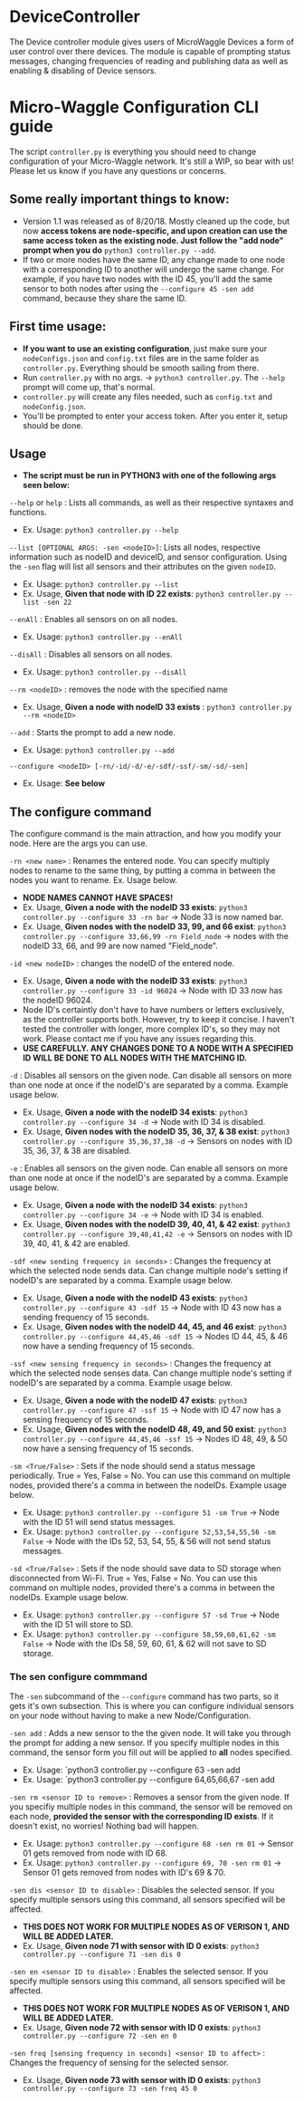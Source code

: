 # DeviceController

The Device controller module gives users of MicroWaggle Devices a form of user control over there devices. The module is capable of 
prompting status messages, changing frequencies of reading and publishing data as well as enabling & disabling of Device sensors. 

# Micro-Waggle Configuration CLI guide


The script `controller.py` is everything you should need to change configuration of your Micro-Waggle network. It's still a WIP, so bear with us! Please let us know if you have any questions or concerns.  
## Some really important things to know: 

* Version 1.1 was released as of 8/20/18. Mostly cleaned up the code, but now **access tokens are node-specific, and upon creation can use the same access token as the existing node. Just follow the "add node" prompt when you do** `python3 controller.py --add`.
* If two or more nodes have the same ID, any change made to one node with a corresponding ID to another will undergo the same change. For example, if you have two nodes with the ID 45, you'll add the same sensor to both nodes after using the `--configure 45 -sen add` command, because they share the same ID.

## First time usage: 
* **If you want to use an existing configuration**, just make sure your `nodeConfigs.json` and `config.txt` files are in the same folder as `controller.py`. Everything should be smooth sailing from there.
* Run `controller.py` with no args. -> `python3 controller.py`. The `--help` prompt will come up, that's normal.
* `controller.py` will create any files needed, such as `config.txt` and `nodeConfig.json`. 
* You'll be prompted to enter your access token. After you enter it, setup should be done.


## Usage
* **The script must be run in PYTHON3 with one of the following args seen below:**

`--help` or `help` : Lists all commands, as well as their respective syntaxes and functions.

* Ex. Usage: `python3 controller.py --help` 

`--list [OPTIONAL ARGS: -sen <nodeID>]`: Lists all nodes, respective information such as nodeID and deviceID, and sensor configuration. Using the `-sen` flag will list all sensors and their attributes on the given `nodeID`.
* Ex. Usage: `python3 controller.py --list`
* Ex. Usage, **Given that node with ID 22 exists**: `python3 controller.py --list -sen 22`

`--enAll` : Enables all sensors on on all nodes.
* Ex. Usage: `python3 controller.py --enAll`

`--disAll` : Disables all sensors on all nodes.
* Ex. Usage: `python3 controller.py --disAll`

`--rm <nodeID>` : removes the node with the specified name
* Ex. Usage, **Given a node with nodeID 33 exists** : `python3 controller.py --rm <nodeID>`

`--add` : Starts the prompt to add a new node.
* Ex. Usage: `python3 controller.py --add`

`--configure <nodeID> [-rn/-id/-d/-e/-sdf/-ssf/-sm/-sd/-sen]`
* Ex. Usage: **See below**

## The configure command

The configure command is the main attraction, and how you modify your node. Here are the args you can use.

`-rn <new name>` : Renames the entered node. You can specify multiply nodes to rename to the same thing, by putting a comma in between the nodes you want to rename. Ex. Usage below. 
* **NODE NAMES CANNOT HAVE SPACES!**
* Ex. Usage, **Given a node with the nodeID 33 exists**: `python3 controller.py --configure 33 -rn bar` -> Node 33 is now named bar.
* Ex. Usage, **Given nodes with the nodeID 33, 99, and 66 exist**: `python3 controller.py --configure 33,66,99 -rn Field_node` -> nodes with the nodeID 33, 66, and 99 are now named "Field_node".


`-id <new nodeID>` : changes the nodeID of the entered node. 
* Ex. Usage, **Given a node with the nodeID 33 exists**: `python3 controller.py --configure 33 -id 96024` -> Node with ID 33 now has the nodeID 96024.
* Node ID's certaintly don't have to have numbers or letters exclusively, as the controller supports both. However, try to keep it concise. I haven't tested the controller with longer, more complex ID's, so they may not work. Please contact me if you have any issues regarding this.
* **USE CAREFULLY. ANY CHANGES DONE TO A NODE WITH A SPECIFIED ID WILL BE DONE TO ALL NODES WITH THE MATCHING ID.**

`-d` : Disables all sensors on the given node. Can disable all sensors on more than one node at once if the nodeID's are separated by a comma. Example usage below.
* Ex. Usage, **Given a node with the nodeID 34 exists**: `python3 controller.py --configure 34 -d` -> Node with ID 34 is disabled.
* Ex. Usage, **Given nodes with the nodeID 35, 36, 37, & 38 exist**: `python3 controller.py --configure 35,36,37,38 -d` -> Sensors on nodes with ID 35, 36, 37, & 38 are disabled.

`-e` : Enables all sensors on the given node. Can enable all sensors on more than one node at once if the nodeID's are separated by a comma. Example usage below.
* Ex. Usage, **Given a node with the nodeID 34 exists**: `python3 controller.py --configure 34 -e` -> Node with ID 34 is enabled.
* Ex. Usage, **Given nodes with the nodeID 39, 40, 41, & 42 exist**: `python3 controller.py --configure 39,40,41,42 -e` -> Sensors on nodes with ID 39, 40, 41, & 42 are enabled.

`-sdf <new sending frequency in seconds>` : Changes the frequency at which the selected node sends data. Can change multiple node's setting if nodeID's are separated by a comma. Example usage below.
* Ex. Usage, **Given a node with the nodeID 43 exists**: `python3 controller.py --configure 43 -sdf 15` -> Node with ID 43 now has a sending frequency of 15 seconds. 
* Ex. Usage, **Given nodes with the nodeID 44, 45, and 46 exist**: `python3 controller.py --configure 44,45,46 -sdf 15` -> Nodes ID 44, 45, & 46 now have a sending frequency of 15 seconds. 

`-ssf <new sensing frequency in seconds>` : Changes the frequency at which the selected node senses data. Can change multiple node's setting if nodeID's are separated by a comma. Example usage below.
* Ex. Usage, **Given a node with the nodeID 47 exists**: `python3 controller.py --configure 47 -ssf 15` -> Node with ID 47 now has a sensing frequency of 15 seconds. 
* Ex. Usage, **Given nodes with the nodeID 48, 49, and 50 exist**: `python3 controller.py --configure 44,45,46 -ssf 15` -> Nodes ID 48, 49, & 50 now have a sensing frequency of 15 seconds.

`-sm <True/False>` : Sets if the node should send a status message periodically. True = Yes, False = No. You can use this command on multiple nodes, provided there's a comma in between the nodeIDs. Example usage below. 
* Ex. Usage: `python3 controller.py --configure 51 -sm True` -> Node with the ID 51 will send status messages.
* Ex. Usage: `python3 controller.py --configure 52,53,54,55,56 -sm False` -> Node with the IDs 52, 53, 54, 55, & 56 will not send status messages.

`-sd <True/False>` : Sets if the node should save data to SD storage when disconnected from Wi-Fi. True = Yes, False = No. You can use this command on multiple nodes, provided there's a comma in between the nodeIDs. Example usage below. 
* Ex. Usage: `python3 controller.py --configure 57 -sd True` -> Node with the ID 51 will store to SD.
* Ex. Usage: `python3 controller.py --configure 58,59,60,61,62 -sm False` -> Node with the IDs 58, 59, 60, 61, & 62 will not save to SD storage.

### The sen configure commmand

The `-sen` subcommand of the `--configure` command has two parts, so it gets it's own subsection. This is where you can configure individual sensors on your node without having to make a new Node/Configuration.

`-sen add` : Adds a new sensor to the the given node. It will take you through the prompt for adding a new sensor. If you specify multiple nodes in this command, the sensor form you fill out will be applied to **all** nodes specified. 

* Ex. Usage: `python3 controller.py --configure 63 -sen add
* Ex. Usage: `python3 controller.py --configure 64,65,66,67 -sen add

`-sen rm <sensor ID to remove>` : Removes a sensor from the given node. If you specifiy multiple nodes in this command, the sensor will be removed on each node, **provided the sensor with the corresponding ID exists**. If it doesn't exist, no worries! Nothing bad will happen.
* Ex. Usage: `python3 controller.py --configure 68 -sen rm 01` -> Sensor 01 gets removed from node with ID 68.
* Ex. Usage: `python3 controller.py --configure 69, 70 -sen rm 01` -> Sensor 01 gets removed from nodes with ID's 69 & 70.

`-sen dis <sensor ID to disable>` : Disables the selected sensor. If you specify multiple sensors using this command, all sensors specified will be affected. 
* **THIS DOES NOT WORK FOR MULTIPLE NODES AS OF VERISON 1, AND WILL BE ADDED LATER.** 
* Ex. Usage, **Given node 71 with sensor with ID 0 exists**: `python3 controller.py --configure 71 -sen dis 0`


`-sen en <sensor ID to disable>` : Enables the selected sensor. If you specify multiple sensors using this command, all sensors specified will be affected. 
* **THIS DOES NOT WORK FOR MULTIPLE NODES AS OF VERISON 1, AND WILL BE ADDED LATER.** 
* Ex. Usage, **Given node 72 with sensor with ID 0 exists**: `python3 controller.py --configure 72 -sen en 0`

`-sen freq [sensing frequency in seconds] <sensor ID to affect>` : Changes the frequency of sensing for the selected sensor.
* Ex. Usage, **Given node 73 with sensor with ID 0 exists**: `python3 controller.py --configure 73 -sen freq 45 0`
